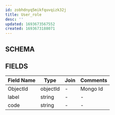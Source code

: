 ```yaml
---
id: zobhdnyq5mikfquvqizk32j
title: User_role
desc: ''
updated: 1693673567552
created: 1693673188071
---
```


## SCHEMA

## FIELDS

| Field Name    | Type          | Join          | Comments        |
| ------------- | ------------- | ------------- |   ------------- |
| ObjectId      | objectId      | -             | Mongo Id        |
| label         | string        | -             | -               |
| code          | string        | -             | -               |
